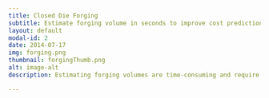 ```yaml
---
title: Closed Die Forging 
subtitle: Estimate forging volume in seconds to improve cost predictions
layout: default
modal-id: 2
date: 2014-07-17
img: forging.png
thumbnail: forgingThumb.png
alt: image-alt
description: Estimating forging volumes are time-consuming and require years of expertise in forging processes to make accurate predictions. This module quickly finds the best orientation and flat parting line, and then adds tolerance offsets and draft to get a forging volume estimate. From this forging volume, the estimated time and cost (including post-machining) is calculated so that an engineering designer can get quick feedback on the design.

---
```

